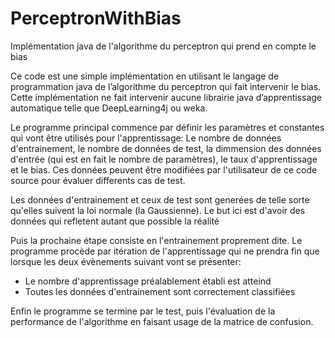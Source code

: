 # PerceptronWithBias
Implémentation java de l'algorithme du perceptron qui prend en compte le bias

Ce code est une simple implémentation en utilisant le langage de programmation java de l’algorithme du perceptron qui fait intervenir le bias. Cette implémentation ne fait intervenir aucune librairie java d’apprentissage automatique telle que DeepLearning4j ou weka.

Le programme principal commence par définir les paramètres et constantes qui vont être utilisés pour l'apprentissage: Le nombre de données d'entrainement, le nombre de données de test, la dimmension des données d'entrée (qui est en fait le nombre de paramètres), le taux 
d'apprentissage et le bias. Ces données peuvent être modifiées par l'utilisateur de ce code source pour évaluer differents cas de test.

Les données d'entrainement et ceux de test sont generées de telle sorte qu'elles suivent la loi normale (la Gaussienne). Le but ici est d'avoir des données qui refletent autant que possible la réalité

Puis la prochaine étape consiste en l'entrainement proprement dite. Le programme procède par itération de l'apprentissage qui ne prendra fin que lorsque les deux évènements suivant vont se présenter:
- Le nombre d'apprentissage préalablement établi est atteind
- Toutes les données d'entrainement sont correctement classifiées

Enfin le programme se termine par le test, puis l'évaluation de la performance de l'algorithme en faisant usage de la matrice de confusion.
